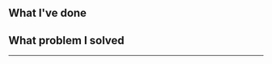 ## What I've done

## What problem I solved
<!-- Please describe the issue you suppose to solve -->
___